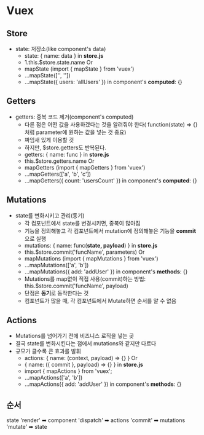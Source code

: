 # Vuex

## Store

- state: 저장소(like component's data)
  - state: { name: data } in **store.js**
  - 1.this.$store.state.name Or
  - mapState (import { mapState } from 'vuex')
  - ...mapState(['', '']) 
  - ...mapState({ users: 'allUsers' }) in component's **computed**: {}

## Getters

- getters: 중복 코드 제거(component's computed)
  - 다른 점은 어떤 값을 사용하겠다는 것을 알려줘야 한다( function(state) => {} 처럼 parameter에 원하는 값을 넣는 것 중요)
  - 짜임새 있게 이용할 것
  - 하지만, $store.getters도 반복된다.
  - getters: { name: func } in **store.js**
  - this.$store.getters.name Or
  - mapGetters (import { mapGetters } from 'vuex')
  - ...mapGetters(['a', 'b', 'c']) 
  - ...mapGetters({ count: 'usersCount' }) in component's **computed**: {}

## Mutations

- state를 변화시키고 관리(동기)
  - 각 컴포넌트에서 state를 변경시키면, 중복이 많아짐
  - 기능을 정의해놓고 각 컴포넌트에서 mutation에 정의해놓은 기능을 **commit**으로 실행
  - mutations: { name: func(**state, payload**) } in **store.js**
  - this.$store.commit('funcName', parameters) Or
  - mapMutations (import { mapMutations } from 'vuex')
  - ...mapMutations(['a', 'b']) 
  - ...mapMutations({ add: 'addUser' }) in component's **methods**: {}
  - Mutations를 map없이 직접 사용(commit)하는 방법: this.$store.commit('funcName', payload)
  - 단점은 **동기**로 동작한다는 것
  - 컴포넌트가 많을 때, 각 컴포넌트에서 Mutate하면 순서를 알 수 없음

## Actions

- Mutations를 넘어가기 전에 비즈니스 로직을 넣는 곳
- 결국 state를 변화시킨다는 점에서 mutations와 같지만 다르다
- 규모가 클수록 큰 효과를 발휘
  - actions: { name: (context, payload) => {} } Or 
  - { name: ({ commit }, payload) => {} } in **store.js**
  - import { mapActions } from 'vuex';
  - ...mapActions(['a', 'b']) 
  - ...mapActions({ add: 'addUser' }) in component's **methods**: {}

## 순서

state 'render' ➡ component 'dispatch' ➡ actions 'commit' ➡ mutations 'mutate' ➡ state